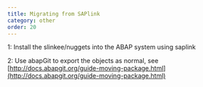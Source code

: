 ```yaml
---
title: Migrating from SAPlink
category: other
order: 20
---
```


1: Install the slinkee/nuggets into the ABAP system using saplink

2: Use abapGit to export the objects as normal, see [http://docs.abapgit.org/guide-moving-package.html](http://docs.abapgit.org/guide-moving-package.html)

